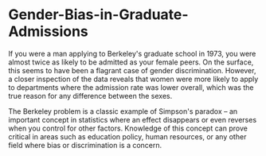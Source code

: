 # Gender-Bias-in-Graduate-Admissions
If you were a man applying to Berkeley's graduate school in 1973, you were almost twice as likely to be admitted as your female peers. On the surface, this seems to have been a flagrant case of gender discrimination. However, a closer inspection of the data reveals that women were more likely to apply to departments where the admission rate was lower overall, which was the true reason for any difference between the sexes.

The Berkeley problem is a classic example of Simpson's paradox – an important concept in statistics where an effect disappears or even reverses when you control for other factors. Knowledge of this concept can prove critical in areas such as education policy, human resources, or any other field where bias or discrimination is a concern.
